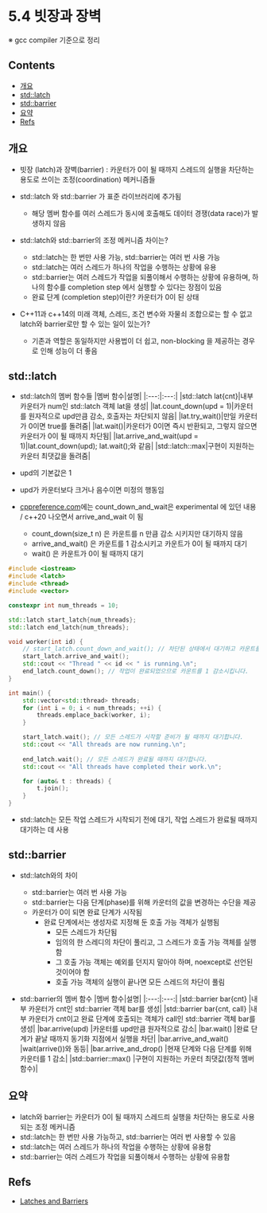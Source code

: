 <!-- markdownlint-disable-file MD042 MD037 MD033 -->
# 5.4 빗장과 장벽

※ gcc compiler 기준으로 정리

## Contents

- [개요](#개요)
- [std::latch](#stdlatch)
- [std::barrier](#stdbarrier)
- [요약](#요약)
- [Refs](#refs)

## 개요

- 빗장 (latch)과 장벽(barrier) : 카운터가 0이 될 때까지 스레드의 실행을 차단하는 용도로 쓰이는 조정(coordination) 메커니즘들
- std::latch 와 std::barrier 가 표준 라이브러리에 추가됨
  - 해당 멤버 함수를 여러 스레드가 동시에 호출해도 데이터 경쟁(data race)가 발생하지 않음

- std::latch와 std::barrier의 조정 메커니즘 차이는?
  - std::latch는 한 번만 사용 가능, std::barrier는 여러 번 사용 가능
  - std::latch는 여러 스레드가 하나의 작업을 수행하는 상황에 유용
  - std::barrier는 여러 스레드가 작업을 되풀이해서 수행하는 상황에 유용하며, 하나의 함수를 completion step 에서 실행할 수 있다는 장점이 있음
  - 완료 단계 (completion step)이란? 카운터가 0이 된 상태

- C++11과 c++14의 미래 객체, 스레드, 조건 변수와 자물쇠 조합으로는 할 수 없고 latch와 barrier로만 할 수 있는 일이 있는가?
  - 기존과 역할은 동일하지만 사용법이 더 쉽고, non-blocking 을 제공하는 경우로 인해 성능이 더 좋음

## std::latch

- std::latch의 멤버 함수들
|멤버 함수|설명|
|:---:|:---:|
|std::latch lat{cnt}|내부 카운터가 num인 std::latch 객체 lat을 생성|
|lat.count_down(upd = 1)|카운터를 원자적으로 upd만큼 감소, 호출자는 차단되지 않음|
|lat.try_wait()|만일 카운터가 0이면 true를 돌려줌|
|lat.wait()|카운터가 0이면 즉시 반환되고, 그렇지 않으면 카운터가 0이 될 때까지 차단됨|
|lat.arrive_and_wait(upd = 1)|lat.count_down(upd); lat.wait();와 같음|
|std::latch::max|구현이 지원하는 카운터 최댓값을 돌려줌|

- upd의 기본값은 1
- upd가 카운터보다 크거나 음수이면 미정의 행동임

- [cppreference.com](https://en.cppreference.com/w/cpp/thread/latch)에는 count_down_and_wait은 experimental 에 있던 내용 / c++20 나오면서 arrive_and_wait 이 됨
  - count_down(size_t n) 은 카운트를 n 만큼 감소 시키지만 대기하지 않음
  - arrive_and_wait() 은 카운트를 1 감소시키고 카운트가 0이 될 때까지 대기
  - wait() 은 카운트가 0이 될 때까지 대기

```cpp
#include <iostream>
#include <latch>
#include <thread>
#include <vector>

constexpr int num_threads = 10;

std::latch start_latch{num_threads};
std::latch end_latch{num_threads};

void worker(int id) {
    // start_latch.count_down_and_wait(); // 차단된 상태에서 대기하고 카운트를 1 감소시킵니다.
    start_latch.arrive_and_wait();
    std::cout << "Thread " << id << " is running.\n";
    end_latch.count_down(); // 작업이 완료되었으므로 카운트를 1 감소시킵니다.
}

int main() {
    std::vector<std::thread> threads;
    for (int i = 0; i < num_threads; ++i) {
        threads.emplace_back(worker, i);
    }

    start_latch.wait(); // 모든 스레드가 시작할 준비가 될 때까지 대기합니다.
    std::cout << "All threads are now running.\n";
    
    end_latch.wait(); // 모든 스레드가 완료될 때까지 대기합니다.
    std::cout << "All threads have completed their work.\n";

    for (auto& t : threads) {
        t.join();
    }
}
```

- std::latch는 모든 작업 스레드가 시작되기 전에 대기, 작업 스레드가 완료될 때까지 대기하는 데 사용

## std::barrier

- std::latch와의 차이
  - std::barrier는 여러 번 사용 가능
  - std::barrier는 다음 단계(phase)를 위해 카운터의 값을 변경하는 수단을 제공
  - 카운터가 0이 되면 완료 단계가 시작됨
    - 완료 단계에서는 생성자로 지정해 둔 호출 가능 객체가 실행됨
      - 모든 스레드가 차단됨
      - 임의의 한 스레디의 차단이 풀리고, 그 스레드가 호출 가능 객체를 실행함
      - 그 호출 가능 객체는 예외를 던지지 말아야 하며, noexcept로 선언된 것이어야 함
      - 호출 가능 객체의 실행이 끝나면 모든 스레드의 차단이 풀림

- std::barrier의 멤버 함수
|멤버 함수|설명|
|:---:|:---:|
|std::barrier bar{cnt} |내부 카운터가 cnt인 std::barrier 객체 bar를 생성|
|std::barrier bar{cnt, call} |내부 카운터가 cnt이고 완료 단계에 호출되는 객체가 call인 std::barrier 객체 bar를 생성|
|bar.arrive(upd) |카운터를 upd만큼 원자적으로 감소|
|bar.wait() |완료 단계가 끝날 때까지 동기화 지점에서 실행을 차단|
|bar.arrive_and_wait() |wait(arrive())와 동등|
|bar.arrive_and_drop() |현재 단계와 다음 단계를 위해 카운터를 1 감소|
|std::barrier::max() |구현이 지원하는 카운터 최댓값(정적 멤버 함수)|

## 요약

- latch와 barrier는 카운터가 0이 될 때까지 스레드릐 실행을 차단하는 용도로 사용되는 조정 메커니즘
- std::latch는 한 번만 사용 가능하고, std::barrier는 여러 번 사용할 수 있음
- std::latch는 여러 스레드가 하나의 작업을 수행하는 상황에 유용함
- std::barrier는 여러 스레드가 작업을 되풀이해서 수행하는 상황에 유용함

## Refs

- [Latches and Barriers](https://www.modernescpp.com/index.php/latches-and-barriers)
